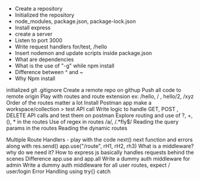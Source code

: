 - Create a repository
- Initialized the repository
- node_modules, package.json, package-lock.json
- Install express
- create a server
- Listen to port 3000
- Write request handlers for/test, /hello
- Insert nodemon and update scripts inside package.json
- What are dependencies
- What is the use of "-g" while npm install
- Difference between ^ and ~ 
-  Why Npm install


<!-- Ep-4 -->
initialized git 
.gitignore
Create a remote repo on githup
Push all code to remote origin
Play with routes and route extension ex: /hello, / , hello/2, /xyz
Order of the routes matter a lot
Install Postman app make a workspace/collection > test API call
Write logic to handle GET, POST , DELETE API calls and test them on postman
Explore routing and use of ?, +, (), * in the routes
Use of regex in routes /a/, /.*fly$/
Reading the query params in the routes
Reading the dynamic  routes

<!-- Ep-5 -->
Multiple Route Handlers - play with the code
next()
next function and errors along with res.send()
app.use("/route", rH1, rH2, rh3)
What is a middleware? why do we need it?
How to express js basically handles requests behind the scenes
Difference  app.use and app.all
Write a dummy auth middleware for admin
Write a dummy auth middleware for all user routes, expect / user/login 
Error Handling using try{} catch